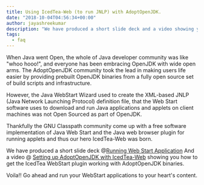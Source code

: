 ```yaml
---
title: Using IcedTea-Web (to run JNLP) with AdoptOpenJDK.
date: "2018-10-04T04:56:34+00:00"
author: jayashreekumar
description: "We have produced a short slide deck and a video showing you how to get the IcedTea WebStart plugin working with AdoptOpenJDK binaries."
tags:
  - faq
---
```

When Java went Open, the whole of Java developer community was like "whoo hooo!", and everyone has been embracing OpenJDK with wide open arms. The AdoptOpenJDK community took the lead in making users life easier by providing prebuilt OpenJDK binaries from a fully open source set of build scripts and infrastructure.

However, the Java WebStart Wizard used to create the XML-based JNLP (Java Network Launching Protocol) definition file, that the Web Start software uses to download and run Java applications and applets on client machines was not Open Sourced as part of OpenJDK.

Thankfully the GNU Classpath community come up with a free software implementation of Java Web Start and the Java web browser plugin for running applets and thus our hero IcedTea-Web was born.

We have produced a short slide deck @[Running Web Start Application](https://www.slideshare.net/enasser/open-jdk8-openj9withicedteaweb)
And a video @ [Setting up AdoptOpenJDK with IcedTea-Web](https://www.youtube.com/watch?v=wRRS0LejZuM&feature=youtu.be) showing you how to get the IcedTea WebStart plugin working with AdoptOpenJDK binaries.

Voila!! Go ahead and run your WebStart applications to your heart's content.
